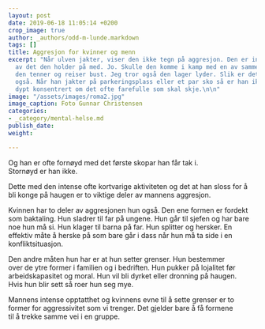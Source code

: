 ```yaml
---
layout: post
date: 2019-06-18 11:05:14 +0200
crop_image: true
author: _authors/odd-m-lunde.markdown
tags: []
title: Aggresjon for kvinner og menn
excerpt: "Når ulven jakter, viser den ikke tegn på aggresjon. Den er intenst opptatt
  av det den holder på med. Jo. Skulle den komme i kamp med en av samme art, så flekker
  den tenner og reiser bust. Jeg tror også den lager lyder. Slik er det med mannen
  også. Når han jakter på parkeringsplass eller et par sko så er han ikke sinna. Bare
  dypt konsentrert om det ofte farefulle som skal skje.\n\n"
image: "/assets/images/roma2.jpg"
image_caption: Foto Gunnar Christensen
categories:
- _category/mental-helse.md
publish_date: 
weight: 

---
```


Og han er ofte fornøyd med det første skopar han får tak i.   
Stornøyd er han ikke.

Dette med den intense ofte kortvarige aktiviteten og det at han sloss for å bli konge på haugen er to viktige deler av mannens aggresjon.

Kvinnen har to deler av aggresjonen hun også. Den ene formen er fordekt som baktaling. Hun sladrer til far på ungene. Hun går til sjefen og har bare noe hun må si. Hun klager til barna på far. Hun splitter og hersker. En effektiv måte å herske på som bare går i dass når hun må ta side i en konfliktsituasjon.

Den andre måten hun har er at hun setter grenser. Hun bestemmer   
over de ytre former i familien og i bedriften. Hun pukker på lojalitet før arbeidskapasitet og moral. Hun vil bli dyrket eller dronning på haugen.   
Hvis hun blir sett så roer hun seg mye.

Mannens intense opptatthet og kvinnens evne til å sette grenser er to former for aggressivitet som vi trenger. Det gjelder bare å få formene   
til å trekke samme vei i en gruppe.
